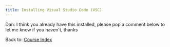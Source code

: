 ```yaml
---
title: Installing Visual Studio Code (VSC)
---
```


Dan: I think you already have this installed, please pop a comment below to let me know if you haven't, thanks

Back to: [Course Index](/courses/series/javascript)